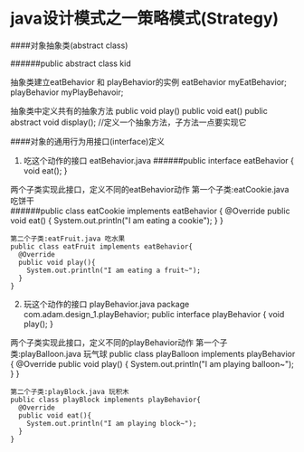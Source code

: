 # java设计模式之一策略模式(Strategy)

####对象抽象类(abstract class)

######public abstract class kid
  
  抽象类建立eatBehavior 和 playBehavior的实例
    eatBehavior myEatBehavior;
    playBehavior myPlayBehavoir;
  
  抽象类中定义共有的抽象方法
    public void play() 
    public void eat()
    public abstract void display(); //定义一个抽象方法，子方法一点要实现它

####对象的通用行为用接口(interface)定义
  
  1. 吃这个动作的接口 eatBehavior.java
  ######public interface eatBehavior {
    void eat();
  }
  
  
  两个子类实现此接口，定义不同的eatBehavior动作
    第一个子类:eatCookie.java 吃饼干    
    ######public class eatCookie implements eatBehavior {
      @Override
      public void eat() {
        System.out.println("I am eating a cookie");
      }
    }
    
    第二个子类:eatFruit.java 吃水果
    public class eatFruit implements eatBehavior{
      @Override
      public void play(){
        System.out.println("I am eating a fruit~");
      }
    }
    
  2. 玩这个动作的接口 playBehavior.java
  package com.adam.design_1.playBehavior;
    public interface playBehavior {
    void play();
  }
  
  两个子类实现此接口，定义不同的playBehavior动作
    第一个子类:playBalloon.java 玩气球
    public class playBalloon implements playBehavior {
      @Override
      public void play() {
        System.out.println("I am playing balloon~");
      }
    }
    
    第二个子类:playBlock.java 玩积木
    public class playBlock implements playBehavior{
      @Override
      public void eat(){
        System.out.println("I am playing block~");
      }
    }
  
  





